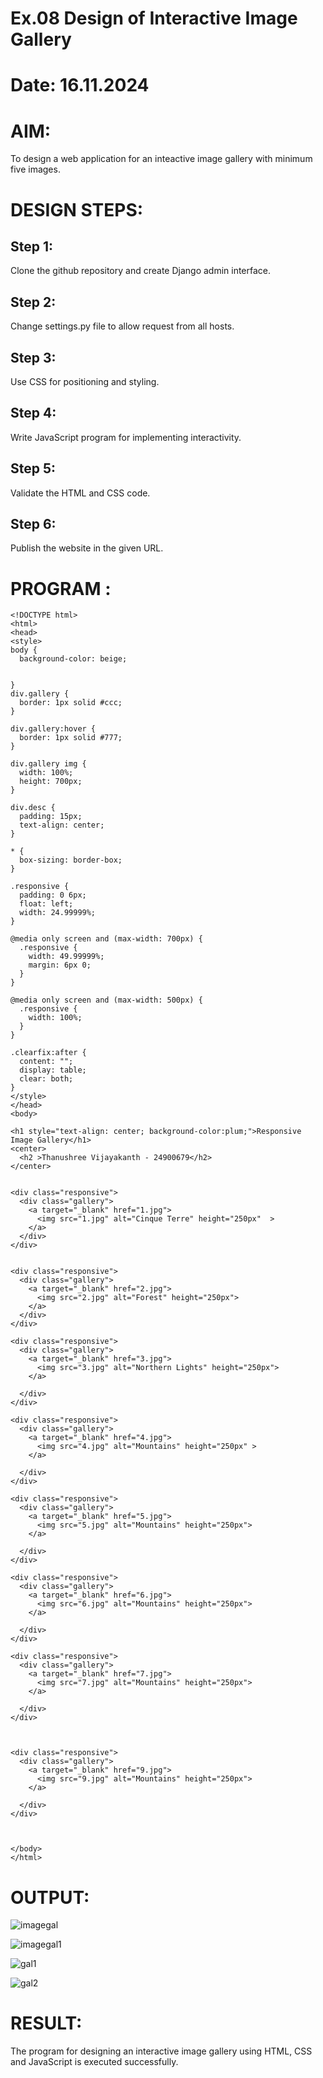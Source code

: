 # Ex.08 Design of Interactive Image Gallery
# Date: 16.11.2024
# AIM:
To design a web application for an inteactive image gallery with minimum five images.

# DESIGN STEPS:
## Step 1:
Clone the github repository and create Django admin interface.

## Step 2:
Change settings.py file to allow request from all hosts.

## Step 3:
Use CSS for positioning and styling.

## Step 4:
Write JavaScript program for implementing interactivity.

## Step 5:
Validate the HTML and CSS code.

## Step 6:
Publish the website in the given URL.

# PROGRAM :
```
<!DOCTYPE html>
<html>
<head>
<style>
body {
  background-color: beige;


}
div.gallery {
  border: 1px solid #ccc;
}

div.gallery:hover {
  border: 1px solid #777;
}

div.gallery img {
  width: 100%;
  height: 700px;
}

div.desc {
  padding: 15px;
  text-align: center;
}

* {
  box-sizing: border-box;
}

.responsive {
  padding: 0 6px;
  float: left;
  width: 24.99999%;
}

@media only screen and (max-width: 700px) {
  .responsive {
    width: 49.99999%;
    margin: 6px 0;
  }
}

@media only screen and (max-width: 500px) {
  .responsive {
    width: 100%;
  }
}

.clearfix:after {
  content: "";
  display: table;
  clear: both;
}
</style>
</head>
<body>

<h1 style="text-align: center; background-color:plum;">Responsive Image Gallery</h1>
<center>
  <h2 >Thanushree Vijayakanth - 24900679</h2>
</center>


<div class="responsive">
  <div class="gallery">
    <a target="_blank" href="1.jpg">
      <img src="1.jpg" alt="Cinque Terre" height="250px"  >
    </a>
  </div>
</div>


<div class="responsive">
  <div class="gallery">
    <a target="_blank" href="2.jpg">
      <img src="2.jpg" alt="Forest" height="250px">
    </a>
  </div>
</div>

<div class="responsive">
  <div class="gallery">
    <a target="_blank" href="3.jpg">
      <img src="3.jpg" alt="Northern Lights" height="250px">
    </a>

  </div>
</div>

<div class="responsive">
  <div class="gallery">
    <a target="_blank" href="4.jpg">
      <img src="4.jpg" alt="Mountains" height="250px" >
    </a>

  </div>
</div>

<div class="responsive">
  <div class="gallery">
    <a target="_blank" href="5.jpg">
      <img src="5.jpg" alt="Mountains" height="250px">
    </a>

  </div>
</div>

<div class="responsive">
  <div class="gallery">
    <a target="_blank" href="6.jpg">
      <img src="6.jpg" alt="Mountains" height="250px">
    </a>

  </div>
</div>

<div class="responsive">
  <div class="gallery">
    <a target="_blank" href="7.jpg">
      <img src="7.jpg" alt="Mountains" height="250px">
    </a>

  </div>
</div>



<div class="responsive">
  <div class="gallery">
    <a target="_blank" href="9.jpg">
      <img src="9.jpg" alt="Mountains" height="250px">
    </a>

  </div>
</div>



</body>
</html>
```
# OUTPUT:
![imagegal](https://github.com/user-attachments/assets/2eee12ef-74f4-45cf-a353-710567a423ac)

![imagegal1](https://github.com/user-attachments/assets/b58c4364-990a-442c-9877-a5a3e14993e3)

![gal1](https://github.com/user-attachments/assets/1642f795-a4fa-44e1-b531-ed16f5900510)

![gal2](https://github.com/user-attachments/assets/f0da6f58-6b4b-4bc7-b881-bf93c20a3056)


# RESULT:
The program for designing an interactive image gallery using HTML, CSS and JavaScript is executed successfully.
